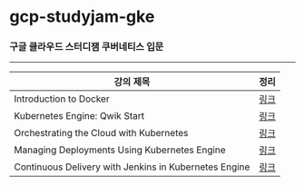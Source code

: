 # gcp-studyjam-gke
### 구글 클라우드 스터디잼 쿠버네티스 입문
---
| 강의 제목 | 정리 |
|-------------------------------------------------------|----------|
| Introduction to Docker |  [링크](https://github.com/yejin9858/gcp-studyjam-gke/tree/main/Introduction%20to%20Docker/) |
| Kubernetes Engine: Qwik Start |  [링크](https://github.com/yejin9858/gcp-studyjam-gke/tree/main/Kubernetes%20Engine:%20Qwik%20Start/) |
| Orchestrating the Cloud with Kubernetes |  [링크](https://github.com/yejin9858/gcp-studyjam-gke/tree/main/Orchestrating%20the%20Cloud%20with%20Kubernetes) |
| Managing Deployments Using Kubernetes Engine | [링크](https://github.com/yejin9858/gcp-studyjam-gke/tree/main/Managing%20Deployments%20Using%20Kubernetes%20Engine) |
| Continuous Delivery with Jenkins in Kubernetes Engine | [링크](https://github.com/yejin9858/gcp-studyjam-gke/tree/main/Continuous%20Delivery%20with%20Jenkins%20in%20Kubernetes%20Engine) |
